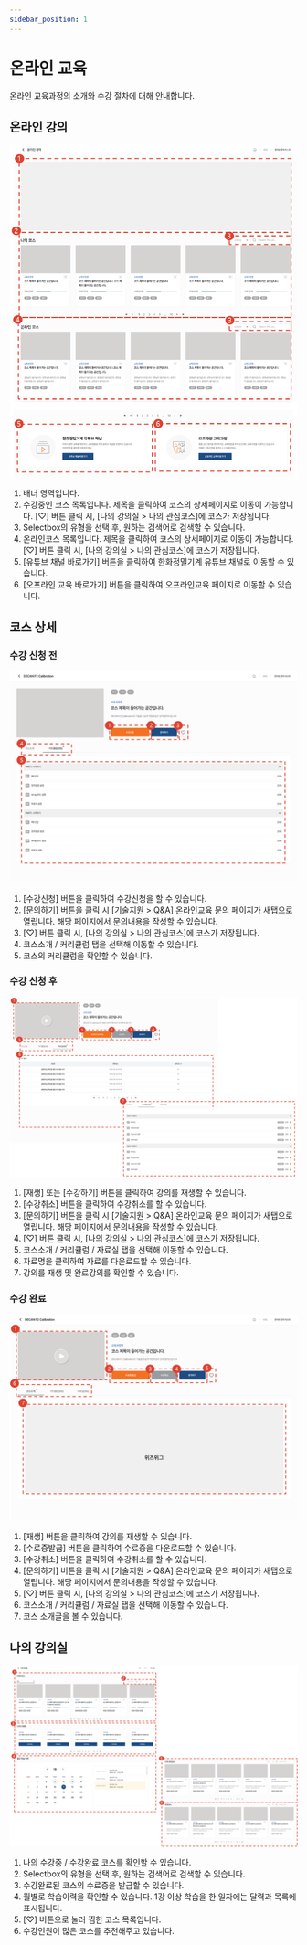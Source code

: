 ```yaml
---
sidebar_position: 1
---
```


# 온라인 교육

온라인 교육과정의 소개와 수강 절차에 대해 안내합니다.

## 온라인 강의

![001](./img/001.png)

1. 배너 영역입니다.
1. 수강중인 코스 목록입니다. 제목을 클릭하여 코스의 상세페이지로 이동이 가능합니다. [♡] 버튼 클릭 시, [나의 강의실 > 나의 관심코스]에 코스가 저장됩니다.
1. Selectbox의 유형을 선택 후, 원하는 검색어로 검색할 수 있습니다.
1. 온라인코스 목록입니다. 제목을 클릭하여 코스의 상세페이지로 이동이 가능합니다. [♡] 버튼 클릭 시, [나의 강의실 > 나의 관심코스]에 코스가 저장됩니다.
1. [유튜브 채널 바로가기] 버튼을 클릭하여 한화정밀기계 유튜브 채널로 이동할 수 있습니다.
1. [오프라인 교육 바로가기] 버튼을 클릭하여 오프라인교육 페이지로 이동할 수 있습니다.


## 코스 상세

### 수강 신청 전

![002](./img/002.png)

1. [수강신청] 버튼을 클릭하여 수강신청을 할 수 있습니다. 
1. [문의하기] 버튼을 클릭 시 [기술지원 > Q&A] 온라인교육 문의 페이지가 새탭으로 열립니다. 해당 페이지에서 문의내용을 작성할 수 있습니다.
1. [♡] 버튼 클릭 시, [나의 강의실 > 나의 관심코스]에 코스가 저장됩니다.
1. 코스소개 / 커리큘럼 탭을 선택해 이동할 수 있습니다.
1. 코스의 커리큘럼을 확인할 수 있습니다.


### 수강 신청 후

![003](./img/003.png)

1. [재생] 또는 [수강하기] 버튼을 클릭하여 강의를 재생할 수 있습니다.
1. [수강취소] 버튼을 클릭하여 수강취소를 할 수 있습니다. 
1. [문의하기] 버튼을 클릭 시 [기술지원 > Q&A] 온라인교육 문의 페이지가 새탭으로 열립니다. 해당 페이지에서 문의내용을 작성할 수 있습니다.
1. [♡] 버튼 클릭 시, [나의 강의실 > 나의 관심코스]에 코스가 저장됩니다.
1. 코스소개 / 커리큘럼 / 자료실 탭을 선택해 이동할 수 있습니다.
1. 자료명을 클릭하여 자료를 다운로드할 수 있습니다.
1. 강의를 재생 및 완료강의를 확인할 수 있습니다.

### 수강 완료

![004](./img/004.png)

1. [재생] 버튼을 클릭하여 강의를 재생할 수 있습니다.
1. [수료증발급] 버튼을 클릭하여 수료증을 다운로드할 수 있습니다.
1. [수강취소] 버튼을 클릭하여 수강취소를 할 수 있습니다. 
1. [문의하기] 버튼을 클릭 시 [기술지원 > Q&A] 온라인교육 문의 페이지가 새탭으로 열립니다. 해당 페이지에서 문의내용을 작성할 수 있습니다.
1. [♡] 버튼 클릭 시, [나의 강의실 > 나의 관심코스]에 코스가 저장됩니다.
1. 코스소개 / 커리큘럼 / 자료실 탭을 선택해 이동할 수 있습니다.
1. 코스 소개글을 볼 수 있습니다.


## 나의 강의실

![005](./img/005.png)

1. 나의 수강중  / 수강완료 코스를 확인할 수 있습니다.
1. Selectbox의 유형을 선택 후, 원하는 검색어로 검색할 수 있습니다.
1. 수강완료된 코스의 수료증을 발급할 수 있습니다.
1. 월별로 학습이력을 확인할 수 있습니다. 1강 이상 학습을 한 일자에는 달력과 목록에 표시됩니다. 
1. [♡] 버튼으로 눌러 찜한 코스 목록입니다.  
1. 수강인원이 많은 코스를 추천해주고 있습니다. 







